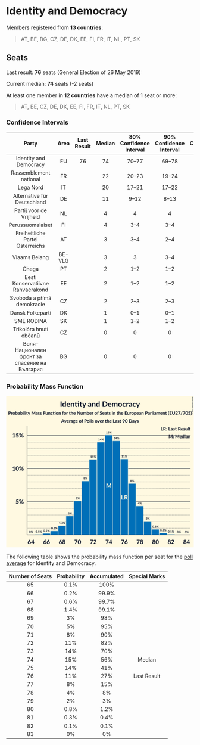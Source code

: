 # Identity and Democracy

Members registered from **13 countries**:

> AT, BE, BG, CZ, DE, DK, EE, FI, FR, IT, NL, PT, SK

## Seats

Last result: **76** seats (General Election of 26 May 2019)

Current median: **74** seats (-2 seats)

At least one member in **12 countries** have a median of 1 seat or more:

> AT, BE, CZ, DE, DK, EE, FI, FR, IT, NL, PT, SK

### Confidence Intervals

| Party | Area | Last Result | Median | 80% Confidence Interval | 90% Confidence Interval | 95% Confidence Interval | 99% Confidence Interval |
|:-----:|:----:|:-----------:|:------:|:-----------------------:|:-----------------------:|:-----------------------:|:-----------------------:|
| Identity and Democracy | EU | 76 | 74 | 70–77 | 69–78 | 69–79 | 67–80 |
| Rassemblement national | FR | | 22 | 20–23 | 19–24 | 19–24 | 18–24 |
| Lega Nord | IT | | 20 | 17–21 | 17–22 | 17–23 | 16–24 |
| Alternative für Deutschland | DE | | 11 | 9–12 | 8–13 | 8–13 | 8–13 |
| Partij voor de Vrijheid | NL | | 4 | 4 | 4 | 4 | 4 |
| Perussuomalaiset | FI | | 4 | 3–4 | 3–4 | 3–4 | 3–4 |
| Freiheitliche Partei Österreichs | AT | | 3 | 3–4 | 2–4 | 2–4 | 2–4 |
| Vlaams Belang | BE-VLG | | 3 | 3 | 3–4 | 3–4 | 2–4 |
| Chega | PT | | 2 | 1–2 | 1–2 | 1–2 | 1–2 |
| Eesti Konservatiivne Rahvaerakond | EE | | 2 | 1–2 | 1–2 | 1–2 | 1–2 |
| Svoboda a přímá demokracie | CZ | | 2 | 2–3 | 2–3 | 2–3 | 2–3 |
| Dansk Folkeparti | DK | | 1 | 0–1 | 0–1 | 0–1 | 0–1 |
| SME RODINA | SK | | 1 | 1–2 | 1–2 | 1–2 | 0–2 |
| Trikolóra hnutí občanů | CZ | | 0 | 0 | 0 | 0 | 0 |
| Воля–Национален фронт за спасение на България | BG | | 0 | 0 | 0 | 0–1 | 0–1 |

### Probability Mass Function

![Graph with seats probability mass function not yet produced](average-2021-04-30-seats-pmf-identityanddemocracy.png "Seats Probability Mass Function")

The following table shows the probability mass function per seat for the [poll average](average-2021-04-30.html) for Identity and Democracy.

| Number of Seats | Probability | Accumulated | Special Marks |
|:---------------:|:-----------:|:-----------:|:-------------:|
| 65 | 0.1% | 100% |  |
| 66 | 0.2% | 99.9% |  |
| 67 | 0.6% | 99.7% |  |
| 68 | 1.4% | 99.1% |  |
| 69 | 3% | 98% |  |
| 70 | 5% | 95% |  |
| 71 | 8% | 90% |  |
| 72 | 11% | 82% |  |
| 73 | 14% | 70% |  |
| 74 | 15% | 56% | Median |
| 75 | 14% | 41% |  |
| 76 | 11% | 27% | Last Result |
| 77 | 8% | 15% |  |
| 78 | 4% | 8% |  |
| 79 | 2% | 3% |  |
| 80 | 0.8% | 1.2% |  |
| 81 | 0.3% | 0.4% |  |
| 82 | 0.1% | 0.1% |  |
| 83 | 0% | 0% |  |


